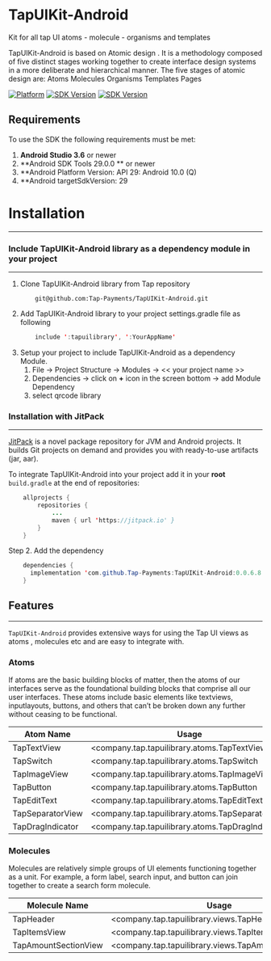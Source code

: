 # TapUIKit-Android
Kit for all tap UI atoms - molecule - organisms and templates

TapUIKit-Android is based on Atomic design . It is a methodology composed of five distinct stages working together to create interface design systems in a more deliberate and hierarchical manner. The five stages of atomic design are:
Atoms
Molecules
Organisms
Templates
Pages

[![Platform](https://img.shields.io/badge/platform-Android-inactive.svg?style=flat)](https://github.com/Tap-Payments/TapQRCode-Android.git)
[![SDK Version](https://img.shields.io/badge/minSdkVersion-21-blue.svg)](https://stuff.mit.edu/afs/sipb/project/android/docs/reference/packages.html)
[![SDK Version](https://img.shields.io/badge/targetSdkVersion-29-informational.svg)](https://stuff.mit.edu/afs/sipb/project/android/docs/reference/packages.html)

## Requirements

To use the SDK the following requirements must be met:

1. **Android Studio 3.6** or newer
2. **Android SDK Tools 29.0.0 ** or newer
3. **Android Platform Version: API 29: Android 10.0 (Q)
4. **Android targetSdkVersion: 29

# Installation
---
<a name="include_library_to_code_locally"></a>
### Include TapUIKit-Android library as a dependency module in your project
---
1. Clone TapUIKit-Android library from Tap repository
   ```
       git@github.com:Tap-Payments/TapUIKit-Android.git
    ```
2. Add TapUIKit-Android library to your project settings.gradle file as following
    ```java
        include ':tapuilibrary', ':YourAppName'
    ```
3. Setup your project to include TapUIKit-Android as a dependency Module.
   1. File -> Project Structure -> Modules -> << your project name >>
   2. Dependencies -> click on **+** icon in the screen bottom -> add Module Dependency
   3. select qrcode library

<a name="installation_with_jitpack"></a>
### Installation with JitPack
---
[JitPack](https://jitpack.io/) is a novel package repository for JVM and Android projects. It builds Git projects on demand and provides you with ready-to-use artifacts (jar, aar).

To integrate TapUIKit-Android into your project add it in your **root** `build.gradle` at the end of repositories:
```java
	allprojects {
		repositories {
			...
			maven { url 'https://jitpack.io' }
		}
	}
```
Step 2. Add the dependency
```java
	dependencies {
      implementation 'com.github.Tap-Payments:TapUIKit-Android:0.0.6.8'
	}
```
## Features

------

`TapUIKit-Android` provides extensive ways for using the Tap UI views as atoms , molecules etc and are easy to
integrate with.

### Atoms
If atoms are the basic building blocks of matter, then the atoms of our interfaces serve as the foundational building blocks that comprise all our user interfaces. These atoms include basic elements like textviews, inputlayouts, buttons, and others that can’t be broken down any further without ceasing to be functional.

 Atom Name    |                  Usage                       | view|
------------- | -------------------------------------------- | ----|
TapTextView   |  <company.tap.tapuilibrary.atoms.TapTextView |     |
TapSwitch     | <company.tap.tapuilibrary.atoms.TapSwitch    |     |
TapImageView   | <company.tap.tapuilibrary.atoms.TapImageView |     |
TapButton     | <company.tap.tapuilibrary.atoms.TapButton |     |
TapEditText   | <company.tap.tapuilibrary.atoms.TapEditText |     |
TapSeparatorView   | <company.tap.tapuilibrary.atoms.TapSeparatorView |     |
TapDragIndicator   | <company.tap.tapuilibrary.atoms.TapDragIndicator |     |

### Molecules
Molecules are relatively simple groups of UI elements functioning together as a unit. For example, a form label, search  input, and button can join together to create a search form molecule.

Molecule Name    |                  Usage                       | view|
------------- | -------------------------------------------- | ----|
TapHeader   |  <company.tap.tapuilibrary.views.TapHeader |     |
TapItemsView     | <company.tap.tapuilibrary.views.TapItemsView    |     |
TapAmountSectionView     |  <company.tap.tapuilibrary.views.TapAmountSectionView |     |
